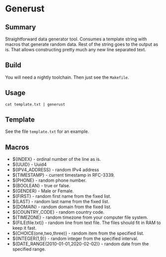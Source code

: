 # Generust

## Summary

Straightforward data generator tool. Consumes a template string with macros that generate random data. Rest of the string goes to the output as is. That allows constructing pretty much any new line separated text. 

## Build

You will need a nightly toolchain. Then just see the `Makefile`. 

## Usage

```
cat template.txt | generust
```

## Template

See the file `template.txt` for an example.

## Macros

- ${INDEX} - ordinal number of the line as is.
- ${UUID} - Uuid4
- ${IPV4_ADDRESS} - random IPv4 address
- ${TIMESTAMP} - current timestamp in RFC-3339.
- ${PHONE} - random phone number.
- ${BOOLEAN} - true or false.
- ${GENDER} - Male or Female.
- ${FIRST} - random first name from the fixed list.
- ${LAST} - random last name from the fixed list.
- ${DOMAIN} - random domain from the fixed list.
- ${COUNTRY_CODE} - random country code.
- ${TIMEZONE} - random timezone from your computer file system.
- ${FILE(file.txt)} - random line from text file. The files should fit in RAM to keep it fast. 
- ${CHOICE(one,two,three)} - random item from the specified list.
- ${INTEGER(1,9)} - random integer from the specified interval.
- ${DATE_RANGE(2010-01-01,2020-02-02)} - random date from the specified range.
